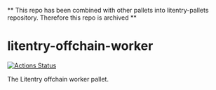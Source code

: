 ** This repo has been combined with other pallets into litentry-pallets repository. Therefore this repo is archived **

# litentry-offchain-worker
[![Actions Status](https://github.com/litentry/litentry-offchain-worker/workflows/Rust/badge.svg)](https://github.com/litentry/litentry-offchain-worker/actions)

The Litentry offchain worker pallet.

